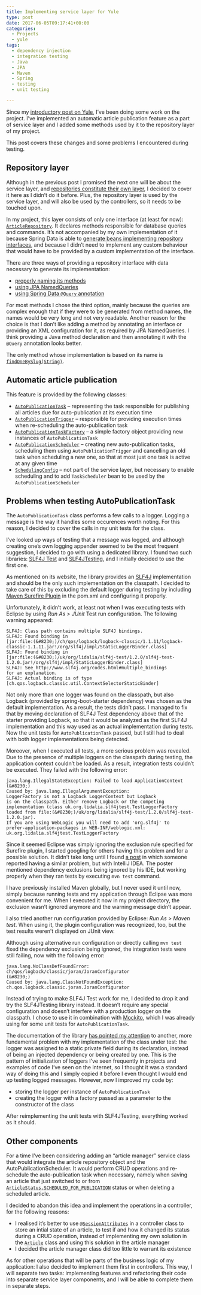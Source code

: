 ```yaml
---
title: Implementing service layer for Yule
type: post
date: 2017-06-05T09:17:41+00:00
categories:
  - Projects
  - yule
tags:
  - dependency injection
  - integration testing
  - Java
  - JPA
  - Maven
  - Spring
  - testing
  - unit testing

---
```

Since my [introductory post on Yule][1], I&#8217;ve been doing some work on the project. I&#8217;ve implemented an automatic article publication feature as a part of service layer and I added some methods used by it to the repository layer of my project.

This post covers these changes and some problems I encountered during testing.

<!--more-->

## Repository layer

Although in the previous post I promised the next one will be about the service layer, and [repositories constitute their own layer][2], I decided to cover it here as I didn&#8217;t do it before. Plus, the repository layer is used by the service layer, and will also be used by the controllers, so it needs to be touched upon.

In my project, this layer consists of only one interface (at least for now): [`ArticleRepository`][3]. It declares methods responsible for database queries and commands. It&#8217;s not accompanied by my own implementation of it because Spring Data is able to [generate beans implementing repository interfaces][4], and because I didn&#8217;t need to implement any custom behaviour that would have to be provided by a custom implementation of the interface.

There are three ways of providing a repository interface with data necessary to generate its implementation:

  * [properly naming its methods][5]
  * [using JPA NamedQueries][6]
  * [using Spring Data `@Query` annotation][7]

For most methods I chose the third option, mainly because the queries are complex enough that if they were to be generated from method names, the names would be very long and not very readable. Another reason for the choice is that I don&#8217;t like adding a method by annotating an interface or providing an XML configuration for it, as required by JPA NamedQueries. I think providing a Java method declaration and then annotating it with the `@Query` annotation looks better.

The only method whose implementation is based on its name is [`findOneBySlug(String)`][8].

## Automatic article publication

This feature is provided by the following classes:

  * [`AutoPublicationTask`][9] &#8211; representing the task responsible for publishing all articles due for auto-publication at its execution time
  * [`AutoPublicationTrigger`][10] &#8211; responsible for providing execution times when re-scheduling the auto-publication task
  * [`AutoPublicationTaskFactory`][11] &#8211; a simple factory object providing new instances of `AutoPublicationTask`
  * [`AutoPublicationScheduler`][12] &#8211; creating new auto-publication tasks, scheduling them using `AutoPublicationTrigger` and cancelling an old task when scheduling a new one, so that at most just one task is active at any given time
  * [`SchedulingConfig`][13] &#8211; not part of the service layer, but necessary to enable scheduling and to add `TaskScheduler` bean to be used by the `AutoPublicationScheduler`

## Problems when testing AutoPublicationTask

The `AutoPublicationTask` class performs a few calls to a logger. Logging a message is the way it handles some occurences worth noting. For this reason, I decided to cover the calls in my unit tests for the class.

I&#8217;ve looked up ways of testing that a message was logged, and although creating one&#8217;s own logging appender seemed to be the most frequent suggestion, I decided to go with using a dedicated library. I found two such libraries: [SLF4J Test][14] and [SLF4JTesting][15], and I initially decided to use the first one.

As mentioned on its website, the library provides an [SLF4J][16] implementation and should be the only such implementation on the classpath. I decided to take care of this by excluding the default logger during testing by including [Maven Surefire Plugin][17] in the pom.xml and configuring it properly.

Unfortunately, it didn&#8217;t work, at least not when I was executing tests with Eclipse by using _Run As > JUnit_ Test run configuration. The following warning appeared:

```text
SLF4J: Class path contains multiple SLF4J bindings.
SLF4J: Found binding in
[jar:file:(&#8230;)/ch/qos/logback/logback-classic/1.1.11/logback-classic-1.1.11.jar!/org/slf4j/impl/StaticLoggerBinder.class]
SLF4J: Found binding in
[jar:file:(&#8230;)/uk/org/lidalia/slf4j-test/1.2.0/slf4j-test-1.2.0.jar!/org/slf4j/impl/StaticLoggerBinder.class]
SLF4J: See http://www.slf4j.org/codes.html#multiple_bindings
for an explanation.
SLF4J: Actual binding is of type
[ch.qos.logback.classic.util.ContextSelectorStaticBinder]
```

Not only more than one logger was found on the classpath, but also Logback (provided by spring-boot-starter dependency) was chosen as the default implementation. As a result, the tests didn&#8217;t pass. I managed to fix that by moving declaration of SLF4J Test dependency above that of the starter providing Logback, so that it would be analyzed as the first SLF4J implementation and this way used as an actual implementation during tests. Now the unit tests for `AutoPublicationTask` passed, but I still had to deal with both logger implementations being detected.

Moreover, when I executed all tests, a more serious problem was revealed. Due to the presence of multiple loggers on the classpath during testing, the application context couldn&#8217;t be loaded. As a result, integration tests couldn&#8217;t be executed. They failed with the following error:

```text
java.lang.IllegalStateException: Failed to load ApplicationContext
(&#8230;)
Caused by: java.lang.IllegalArgumentException:
LoggerFactory is not a Logback LoggerContext but Logback
is on the classpath. Either remove Logback or the competing
implementation (class uk.org.lidalia.slf4jtest.TestLoggerFactory
loaded from file:(&#8230;)/uk/org/lidalia/slf4j-test/1.2.0/slf4j-test-1.2.0.jar).
If you are using WebLogic you will need to add 'org.slf4j' to
prefer-application-packages in WEB-INF/weblogic.xml:
uk.org.lidalia.slf4jtest.TestLoggerFactory
```

Since it seemed Eclipse was simply ignoring the exclusion rule specified for Surefire plugin, I started googling for others having this problem and for a possible solution. It didn&#8217;t take long until I found [a post][18] in which someone reported having a similar problem, but with IntelliJ IDEA. The poster mentioned dependency exclusions being ignored by his IDE, but working properly when they ran tests by executing `mvn test` command.

I have previously installed Maven globally, but I never used it until now, simply because running tests and my application through Eclipse was more convenient for me. When I executed it now in my project directory, the exclusion wasn&#8217;t ignored anymore and the warning message didn&#8217;t appear.

I also tried another run configuration provided by Eclipse: _Run As > Maven test_. When using it, the plugin configuration was recognized, too, but the test results weren&#8217;t displayed on JUnit view.

Although using alternative run configuration or directly calling `mvn test` fixed the dependency exclusion being ignored, the integration tests were still failing, now with the following error:

```text
java.lang.NoClassDefFoundError:
ch/qos/logback/classic/joran/JoranConfigurator
(&#8230;)
Caused by: java.lang.ClassNotFoundException:
ch.qos.logback.classic.joran.JoranConfigurator
```

Instead of trying to make SLF4J Test work for me, I decided to drop it and try the SLF4JTesting library instead. It doesn&#8217;t require any special configuration and doesn&#8217;t interfere with a production logger on the classpath. I chose to use it in combination with [Mockito][19], which I was already using for some unit tests for `AutoPublicationTask`.

The documentation of the library [has pointed my attention][20] to another, more fundamental problem with my implementation of the class under test: the logger was assigned to a static private field during its declaration, instead of being an injected dependency or being created by one. This is the pattern of initialization of loggers I&#8217;ve seen frequently in projects and examples of code I&#8217;ve seen on the internet, so I thought it was a standard way of doing this and I simply copied it before I even thought I would end up testing logged messages. However, now I improved my code by:

  * storing the logger per instance of `AutoPublicationTask`
  * creating the logger with a factory passed as a parameter to the constructor of the class

After reimplementing the unit tests with SLF4JTesting, everything worked as it should.

## Other components

For a time I&#8217;ve been considering adding an &#8220;article manager&#8221; service class that would integrate the article repository object and the AutoPublicationScheduler. It would perform CRUD operations and re-schedule the auto-publication task when necessary, namely when saving an article that just switched to or from [`ArticleStatus.SCHEDULED_FOR_PUBLICATION`][21] status or when deleting a scheduled article.

I decided to abandon this idea and implement the operations in a controller, for the following reasons:

  * I realised it&#8217;s better to use [`@SessionAttributes`][22] in a controller class to store an intial state of an article, to test if and how it changed its status during a CRUD operation, instead of implementing my own solution in the [`Article`][23] class and using this solution in the article manager
  * I decided the article manager class did too little to warrant its existence

As for other operations that will be parts of the business logic of my application: I also decided to implement them first in controllers. This way, I will separate two tasks: implementing features and refactoring their code into separate service layer components, and I will be able to complete them in separate steps.

 [1]: /2017/05/a-new-blog-engine-project/
 [2]: https://stackoverflow.com/questions/22963352/difference-between-repository-and-service-layer
 [3]: https://github.com/piotr-rusin/yule/blob/1284de5285a8fb6d30531d5fc26d20231a851679/src/main/java/com/github/piotr_rusin/yule/repository/ArticleRepository.java
 [4]: https://docs.spring.io/spring-data/jpa/docs/current/reference/html/#repositories.query-methods
 [5]: http://docs.spring.io/spring-data/jpa/docs/1.3.0.RELEASE/reference/html/jpa.repositories.html#d0e1045
 [6]: http://docs.spring.io/spring-data/jpa/docs/1.3.0.RELEASE/reference/html/jpa.repositories.html#jpa.query-methods.named-queries
 [7]: http://docs.spring.io/spring-data/jpa/docs/1.3.0.RELEASE/reference/html/jpa.repositories.html#jpa.query-methods.at-query
 [8]: https://github.com/piotr-rusin/yule/blob/1284de5285a8fb6d30531d5fc26d20231a851679/src/main/java/com/github/piotr_rusin/yule/repository/ArticleRepository.java#L57
 [9]: https://github.com/piotr-rusin/yule/blob/1284de5285a8fb6d30531d5fc26d20231a851679/src/main/java/com/github/piotr_rusin/yule/service/AutoPublicationTask.java
 [10]: https://github.com/piotr-rusin/yule/blob/1284de5285a8fb6d30531d5fc26d20231a851679/src/main/java/com/github/piotr_rusin/yule/service/AutoPublicationTrigger.java
 [11]: https://github.com/piotr-rusin/yule/blob/1284de5285a8fb6d30531d5fc26d20231a851679/src/main/java/com/github/piotr_rusin/yule/service/AutoPublicationTaskFactory.java
 [12]: https://github.com/piotr-rusin/yule/blob/1284de5285a8fb6d30531d5fc26d20231a851679/src/main/java/com/github/piotr_rusin/yule/service/AutoPublicationScheduler.java
 [13]: https://github.com/piotr-rusin/yule/blob/1284de5285a8fb6d30531d5fc26d20231a851679/src/main/java/com/github/piotr_rusin/yule/config/SchedulingConfig.java
 [14]: http://projects.lidalia.org.uk/slf4j-test/
 [15]: https://github.com/portingle/slf4jtesting
 [16]: https://www.slf4j.org/
 [17]: http://maven.apache.org/surefire/maven-surefire-plugin/
 [18]: https://intellij-support.jetbrains.com/hc/en-us/community/posts/206253879-IDEA-not-honoring-maven-surefire-properties
 [19]: http://site.mockito.org/
 [20]: https://github.com/portingle/slf4jtesting#basic-example
 [21]: https://github.com/piotr-rusin/yule/blob/1284de5285a8fb6d30531d5fc26d20231a851679/src/main/java/com/github/piotr_rusin/yule/domain/ArticleStatus.java#L41
 [22]: http://docs.spring.io/spring-framework/docs/current/javadoc-api/org/springframework/web/bind/annotation/SessionAttributes.html
 [23]: https://github.com/piotr-rusin/yule/blob/1284de5285a8fb6d30531d5fc26d20231a851679/src/main/java/com/github/piotr_rusin/yule/domain/Article.java
